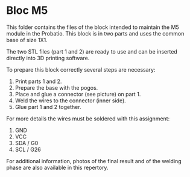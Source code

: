# Bloc M5

This folder contains the files of the block intended to maintain the M5 module in the Probatio. This block is in two parts and uses the common base of size 1X1.

The two STL files (part 1 and 2) are ready to use and can be inserted directly into 3D printing software.

To prepare this block correctly several steps are necessary:
1. Print parts 1 and 2.
2. Prepare the base with the pogos.
3. Place and glue a connector (see picture) on part 1.
4. Weld the wires to the connector (inner side).
5. Glue part 1 and 2 together.

For more details the wires must be soldered with this assignment:
1. GND
2. VCC
3. SDA / G0
4. SCL / G26

For additional information, photos of the final result and of the welding phase are also available in this repertory.

